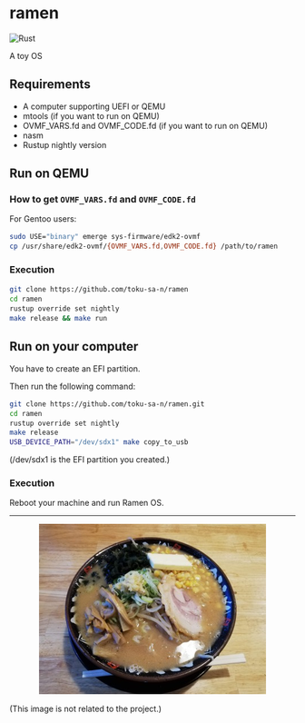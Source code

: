 # ramen

![Rust](https://github.com/toku-sa-n/ramen/workflows/Rust/badge.svg)

A toy OS

## Requirements
- A computer supporting UEFI or QEMU
- mtools (if you want to run on QEMU)
- OVMF_VARS.fd and OVMF_CODE.fd (if you want to run on QEMU)
- nasm
- Rustup nightly version

## Run on QEMU

### How to get `OVMF_VARS.fd` and `OVMF_CODE.fd`

For Gentoo users:

```sh
sudo USE="binary" emerge sys-firmware/edk2-ovmf
cp /usr/share/edk2-ovmf/{OVMF_VARS.fd,OVMF_CODE.fd} /path/to/ramen
```

### Execution

```sh
git clone https://github.com/toku-sa-n/ramen
cd ramen
rustup override set nightly
make release && make run
```

## Run on your computer

You have to create an EFI partition.

Then run the following command:
```sh
git clone https://github.com/toku-sa-n/ramen.git
cd ramen
rustup override set nightly
make release
USB_DEVICE_PATH="/dev/sdx1" make copy_to_usb
```
(/dev/sdx1 is the EFI partition you created.)

### Execution
Reboot your machine and run Ramen OS.

---
<div style="text-align:center;"><img src="images/ramen.jpg"></div>

(This image is not related to the project.)
